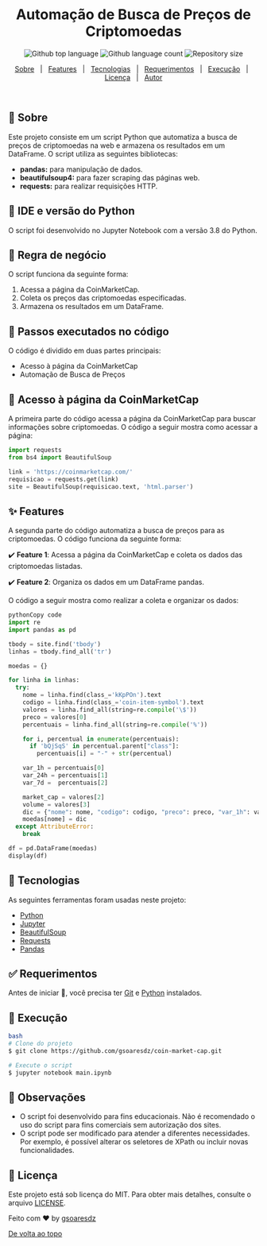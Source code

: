 <h1 align="center">Automação de Busca de Preços de Criptomoedas</h1>
<p align="center">
  <img alt="Github top language" src="https://img.shields.io/github/languages/top/gsoaresdz/coin-market-cap?color=56BEB8">
  <img alt="Github language count" src="https://img.shields.io/github/languages/count/gsoaresdz/coin-market-cap?color=56BEB8">
  <img alt="Repository size" src="https://img.shields.io/github/repo-size/gsoaresdz/coin-market-cap?color=56BEB8">
  <!--<img alt="License" src="https://img.shields.io/github/license/gsoaresdz/coin-market-cap?color=56BEB8">-->
</p>
<p align="center">
  <a href="#dart-sobre">Sobre</a> &#xa0; | &#xa0; 
  <a href="#sparkles-features">Features</a> &#xa0; | &#xa0;
  <a href="#rocket-tecnologias">Tecnologias</a> &#xa0; | &#xa0;
  <a href="#white_check_mark-requerimentos">Requerimentos</a> &#xa0; | &#xa0;
  <a href="#checkered_flag-execução">Execução</a> &#xa0; | &#xa0;
  <a href="#memo-licença">Licença</a> &#xa0; | &#xa0;
  <a href="https://github.com/gsoaresdz" target="_blank">Autor</a>
</p>
<br>

## **:dart: Sobre**

Este projeto consiste em um script Python que automatiza a busca de preços de criptomoedas na web e armazena os resultados em um DataFrame. O script utiliza as seguintes bibliotecas:

- **pandas:** para manipulação de dados.
- **beautifulsoup4:** para fazer scraping das páginas web.
- **requests:** para realizar requisições HTTP.

## **:memo: IDE e versão do Python**

O script foi desenvolvido no Jupyter Notebook com a versão 3.8 do Python.

## **:memo: Regra de negócio**

O script funciona da seguinte forma:

1. Acessa a página da CoinMarketCap.
2. Coleta os preços das criptomoedas especificadas.
3. Armazena os resultados em um DataFrame.

## **:memo: Passos executados no código**

O código é dividido em duas partes principais:

- Acesso à página da CoinMarketCap
- Automação de Busca de Preços

## **:memo: Acesso à página da CoinMarketCap**

A primeira parte do código acessa a página da CoinMarketCap para buscar informações sobre criptomoedas. O código a seguir mostra como acessar a página:

```python
import requests
from bs4 import BeautifulSoup

link = 'https://coinmarketcap.com/'
requisicao = requests.get(link)
site = BeautifulSoup(requisicao.text, 'html.parser')
```

## **:sparkles: Features**

A segunda parte do código automatiza a busca de preços para as criptomoedas. O código funciona da seguinte forma:

:heavy_check_mark: **Feature 1**: Acessa a página da CoinMarketCap e coleta os dados das criptomoedas listadas.

:heavy_check_mark: **Feature 2**: Organiza os dados em um DataFrame pandas.

O código a seguir mostra como realizar a coleta e organizar os dados:

```python
pythonCopy code
import re
import pandas as pd

tbody = site.find('tbody')
linhas = tbody.find_all('tr')

moedas = {}

for linha in linhas:
  try:
    nome = linha.find(class_='kKpPOn').text
    codigo = linha.find(class_='coin-item-symbol').text
    valores = linha.find_all(string=re.compile('\$'))
    preco = valores[0]
    percentuais = linha.find_all(string=re.compile('%'))

    for i, percentual in enumerate(percentuais):
      if 'bQjSqS' in percentual.parent["class"]:
        percentuais[i] = "-" + str(percentual)

    var_1h = percentuais[0]
    var_24h = percentuais[1]
    var_7d =  percentuais[2]

    market_cap = valores[2]
    volume = valores[3]
    dic = {"nome": nome, "codigo": codigo, "preco": preco, "var_1h": var_1h, "var_24h": var_24h, "var_7d": var_7d,"market_cap": market_cap, "volume": volume}
    moedas[nome] = dic
  except AttributeError:
    break

df = pd.DataFrame(moedas)
display(df)

```

## **:rocket: Tecnologias**

As seguintes ferramentas foram usadas neste projeto:

- [Python](https://www.python.org/)
- [Jupyter](https://jupyter.org/)
- [BeautifulSoup](https://beautiful-soup-4.readthedocs.io/en/latest/)
- [Requests](https://pypi.org/project/requests/)
- [Pandas](https://pandas.pydata.org/)

## **:white_check_mark: Requerimentos**

Antes de iniciar :checkered_flag:, você precisa ter [Git](https://git-scm.com/) e [Python](https://www.python.org/) instalados.

## **:checkered_flag: Execução**

```bash
bash
# Clone do projeto
$ git clone https://github.com/gsoaresdz/coin-market-cap.git

# Execute o script
$ jupyter notebook main.ipynb

```

## **:memo: Observações**

- O script foi desenvolvido para fins educacionais. Não é recomendado o uso do script para fins comerciais sem autorização dos sites.
- O script pode ser modificado para atender a diferentes necessidades. Por exemplo, é possível alterar os seletores de XPath ou incluir novas funcionalidades.

## **:memo: Licença**

Este projeto está sob licença do MIT. Para obter mais detalhes, consulte o arquivo [LICENSE](https://chatgpt.com/c/LICENSE).

Feito com :heart: by <a href="https://github.com/gsoaresdz" target="_blank">gsoaresdz</a>

<a href="#top">De volta ao topo</a>
